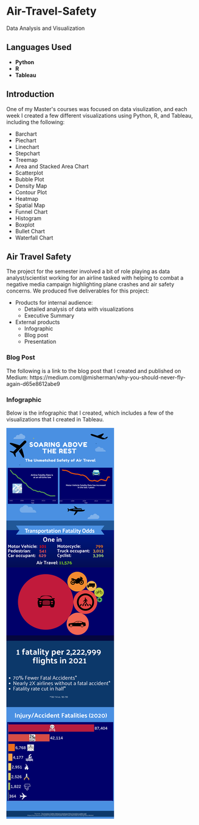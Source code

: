 # Air-Travel-Safety
Data Analysis and Visualization

  <h2>Languages Used</h2>
  
- <b>Python</b>
- <b>R</b> 
- <b>Tableau</b>

<h2>Introduction</h2>
<p> One of my Master's courses was focused on data visulization, and each week I created a few different visualizations using Python, R, and Tableau, including the following:

- Barchart
- Piechart
- Linechart
- Stepchart
- Treemap
- Area and Stacked Area Chart
- Scatterplot
- Bubble Plot
- Density Map
- Contour Plot
- Heatmap
- Spatial Map
- Funnel Chart
- Histogram
- Boxplot
- Bullet Chart
- Waterfall Chart
  
</p>

<h2>Air Travel Safety</h2>
The project for the semester involved a bit of role playing as data analyst/scientist working for an airline tasked with helping to combat a negative media campaign highlighting plane crashes and air safety concerns.  We produced five deliverables for this project:

- Products for internal audience:
  - Detailed analysis of data with visualizations
  - Executive Summary
- External products
  -  Infographic
  -  Blog post
  -  Presentation

<h3>Blog Post</h3>
The following is a link to the blog post that I created and published on Medium: https://medium.com/@misherman/why-you-should-never-fly-again-d65e8612abe9

<h3>Infographic</h3>
Below is the infographic that I created, which includes a few of the visualizations that I created in Tableau.

![Infographic](https://github.com/milansherman2/Air-Travel-Safety/blob/main/Infographic%20Sherman.png "Infographic")
